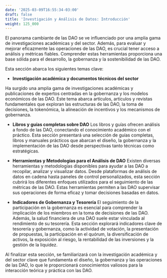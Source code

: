 ```yaml
---
date: '2025-03-09T16:55:34-03:00'
draft: false
title: 'Investigación y Análisis de Datos: Introducción'
weight: 125_000
---
```


El panorama cambiante de las DAO se ve influenciado por una amplia gama de investigaciones académicas y del sector. Además, para evaluar y mejorar eficazmente las operaciones de las DAO, es crucial tener acceso a análisis y métricas fiables. Comprender estas herramientas proporciona una base sólida para el desarrollo, la gobernanza y la sostenibilidad de las DAO.

Esta sección abarca los siguientes temas clave:

- **Investigación académica y documentos técnicos del sector**

Ha surgido una amplia gama de investigaciones académicas y publicaciones de expertos centradas en la gobernanza y los modelos económicos de las DAO. Este tema abarca artículos, artículos y revistas fundamentales que exploran las estructuras de las DAO, la toma de decisiones, la tokenómica, la alineación de incentivos y los mecanismos de gobernanza.

- **Libros y guías completas sobre DAO**
Los libros y guías ofrecen análisis a fondo de las DAO, conectando el conocimiento académico con el práctico. Esta sección presentará una selección de guías completas, libros y manuales prácticos que abarcan el diseño, la gobernanza y la implementación de las DAO desde perspectivas tanto técnicas como estratégicas.

- **Herramientas y Metodologías para el Análisis de DAO**
Existen diversas herramientas y metodologías disponibles para ayudar a las DAO a recopilar, analizar y visualizar datos. Desde plataformas de análisis de datos en cadena hasta paneles de control personalizados, esta sección cubrirá los diferentes enfoques utilizados para el seguimiento de las métricas de las DAO. Estas herramientas permiten a las DAO supervisar sus operaciones de forma eficaz y tomar decisiones basadas en datos.

- **Indicadores de Gobernanza y Tesorería**
El seguimiento de la participación en la gobernanza es esencial para comprender la implicación de los miembros en la toma de decisiones de las DAO. Además, la salud financiera de una DAO suele estar vinculada al rendimiento de su tesorería. Esta sección explorará indicadores clave de tesorería y gobernanza, como la actividad de votación, la presentación de propuestas, la participación en el quórum, la diversificación de activos, la exposición al riesgo, la rentabilidad de las inversiones y la gestión de la liquidez.

Al finalizar esta sección, se familiarizará con la investigación académica y del sector clave que fundamenta el diseño, la gobernanza y las operaciones de las DAO, lo que le proporcionará conocimientos valiosos para la interacción teórica y práctica con las DAO.